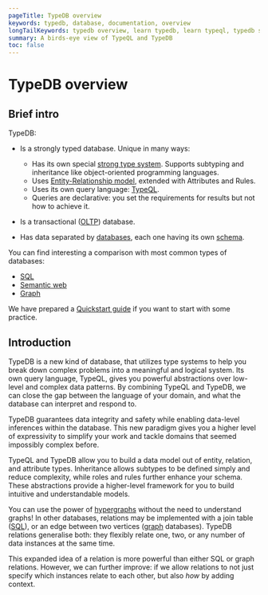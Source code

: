```yaml
---
pageTitle: TypeDB overview
keywords: typedb, database, documentation, overview
longTailKeywords: typedb overview, learn typedb, learn typeql, typedb schema, typedb data model
summary: A birds-eye view of TypeQL and TypeDB
toc: false
---
```


# TypeDB overview

## Brief intro

TypeDB:

- Is a strongly typed database. Unique in many ways:
  - Has its own special [strong type system](../04-concept-api/00-overview.md). Supports subtyping and inheritance like 
    object-oriented programming languages.
  
  <!--- #todo add link to the types article -->
  - Uses [Entity-Relationship model](../09-schema/00-overview.md#typedb-data-model), extended with Attributes and Rules.
  - Uses its own query language: [TypeQL](../11-query/00-overview.md).
  - Queries are declarative: you set the requirements for results but not how to achieve it.
- Is a transactional ([OLTP](https://en.wikipedia.org/wiki/Online_transaction_processing)) database.
- Has data separated by [databases](02-fundamentals/02-database.md), each one having its own [schema](../09-schema/00-overview.md).

You can find interesting a comparison with most common types of databases:
- [SQL](../12-comparisons/00-sql-and-typeql.md)
- [Semantic web](../12-comparisons/01-semantic-web-and-typedb.md)
- [Graph](../12-comparisons/02-graph-databases-and-typedb.md)

We have prepared a [Quickstart guide](../001-typedb/03-quickstart.md) if you want to start with some practice.

## Introduction

TypeDB is a new kind of database, that utilizes type systems to help you break down complex problems into a meaningful 
and logical system. Its own query language, TypeQL, gives you powerful abstractions over low-level and complex data 
patterns. By combining TypeQL and TypeDB, we can close the gap between the language of your domain, and what the 
database can interpret and respond to.

TypeDB guarantees data integrity and safety while enabling data-level inferences within the database. This new paradigm 
gives you a higher level of expressivity to simplify your work and tackle domains that seemed impossibly complex before.

TypeQL and TypeDB allow you to build a data model out of entity, relation, and attribute types. Inheritance allows 
subtypes to be defined simply and reduce complexity, while roles and rules further enhance your schema. These 
abstractions provide a higher-level framework for you to build intuitive and understandable models.

You can use the power of [hypergraphs](../12-comparisons/02-graph-databases-and-typedb.md#hypergraph-theory) 
without the need to understand graphs! In other databases, relations may be implemented with a join table 
([SQL](../12-comparisons/00-sql-and-typeql.md)), or an edge between two vertices 
([graph](../12-comparisons/02-graph-databases-and-typedb.md) databases). TypeDB relations generalise both: they 
flexibly relate one, two, or any number of data instances at the same time.

This expanded idea of a relation is more powerful than either SQL or graph relations. However, we can further
improve: if we allow relations to not just specify which instances relate to each other, but also _how_ by adding
context.
